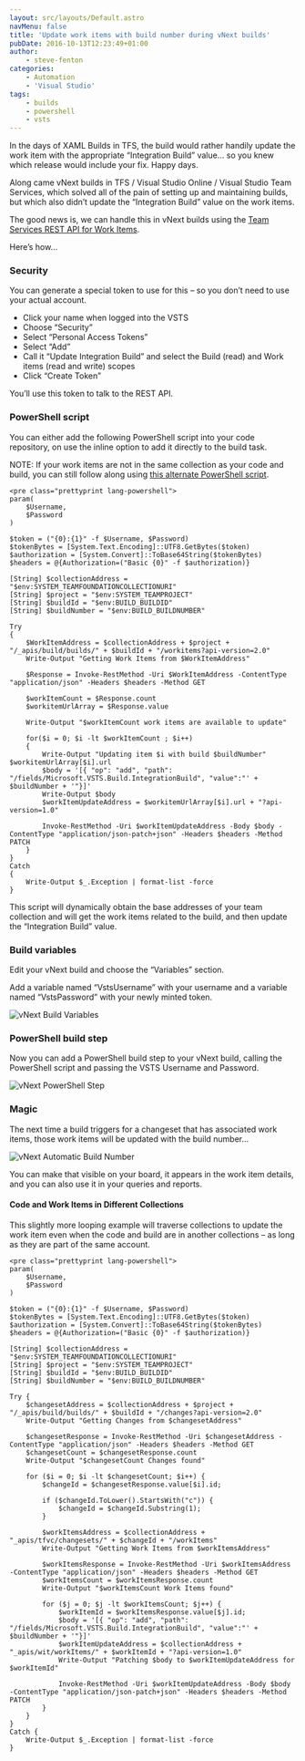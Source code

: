 ```yaml
---
layout: src/layouts/Default.astro
navMenu: false
title: 'Update work items with build number during vNext builds'
pubDate: 2016-10-13T12:23:49+01:00
author:
    - steve-fenton
categories:
    - Automation
    - 'Visual Studio'
tags:
    - builds
    - powershell
    - vsts
---
```


In the days of XAML Builds in TFS, the build would rather handily update the work item with the appropriate “Integration Build” value… so you knew which release would include your fix. Happy days.

Along came vNext builds in TFS / Visual Studio Online / Visual Studio Team Services, which solved all of the pain of setting up and maintaining builds, but which also didn’t update the “Integration Build” value on the work items.

The good news is, we can handle this in vNext builds using the [Team Services REST API for Work Items](https://www.visualstudio.com/en-us/docs/integrate/api/wit/work-items).

Here’s how…

### Security

You can generate a special token to use for this – so you don’t need to use your actual account.

- Click your name when logged into the VSTS
- Choose “Security”
- Select “Personal Access Tokens”
- Select “Add”
- Call it “Update Integration Build” and select the Build (read) and Work items (read and write) scopes
- Click “Create Token”

You’ll use this token to talk to the REST API.

### PowerShell script

You can either add the following PowerShell script into your code repository, on use the inline option to add it directly to the build task.

NOTE: If your work items are not in the same collection as your code and build, you can still follow along using [this alternate PowerShell script](#alternate-powershell-script).

```
<pre class="prettyprint lang-powershell">
param(
    $Username,
    $Password
)

$token = ("{0}:{1}" -f $Username, $Password)
$tokenBytes = [System.Text.Encoding]::UTF8.GetBytes($token)
$authorization = [System.Convert]::ToBase64String($tokenBytes)
$headers = @{Authorization=("Basic {0}" -f $authorization)}

[String] $collectionAddress = "$env:SYSTEM_TEAMFOUNDATIONCOLLECTIONURI"
[String] $project = "$env:SYSTEM_TEAMPROJECT"
[String] $buildId = "$env:BUILD_BUILDID"
[String] $buildNumber = "$env:BUILD_BUILDNUMBER"

Try
{
    $WorkItemAddress = $collectionAddress + $project + "/_apis/build/builds/" + $buildId + "/workitems?api-version=2.0"
    Write-Output "Getting Work Items from $WorkItemAddress"

    $Response = Invoke-RestMethod -Uri $WorkItemAddress -ContentType "application/json" -Headers $headers -Method GET

    $workItemCount = $Response.count
    $workitemUrlArray = $Response.value

    Write-Output "$workItemCount work items are available to update"

    for($i = 0; $i -lt $workItemCount ; $i++)
    {
        Write-Output "Updating item $i with build $buildNumber"  $workitemUrlArray[$i].url
        $body = '[{ "op": "add", "path": "/fields/Microsoft.VSTS.Build.IntegrationBuild", "value":"' + $buildNumber + '"}]'
        Write-Output $body
        $workItemUpdateAddress = $workitemUrlArray[$i].url + "?api-version=1.0"

        Invoke-RestMethod -Uri $workItemUpdateAddress -Body $body -ContentType "application/json-patch+json" -Headers $headers -Method PATCH
    }
}
Catch
{
    Write-Output $_.Exception | format-list -force
}
```

This script will dynamically obtain the base addresses of your team collection and will get the work items related to the build, and then update the “Integration Build” value.

### Build variables

Edit your vNext build and choose the “Variables” section.

Add a variable named “VstsUsername” with your username and a variable named “VstsPassword” with your newly minted token.

![vNext Build Variables](https://www.stevefenton.co.uk/wp-content/uploads/2016/10/vnext-build-variables.png)

### PowerShell build step

Now you can add a PowerShell build step to your vNext build, calling the PowerShell script and passing the VSTS Username and Password.

![vNext PowerShell Step](https://www.stevefenton.co.uk/wp-content/uploads/2016/10/vnext-powershell-step.png)

### Magic

The next time a build triggers for a changeset that has associated work items, those work items will be updated with the build number…

![vNext Automatic Build Number](https://www.stevefenton.co.uk/wp-content/uploads/2016/10/vnext-automatic-build-number.png)

You can make that visible on your board, it appears in the work item details, and you can also use it in your queries and reports.

#### Code and Work Items in Different Collections

This slightly more looping example will traverse collections to update the work item even when the code and build are in another collections – as long as they are part of the same account.

```
<pre class="prettyprint lang-powershell">
param(
    $Username,
    $Password
)

$token = ("{0}:{1}" -f $Username, $Password)
$tokenBytes = [System.Text.Encoding]::UTF8.GetBytes($token)
$authorization = [System.Convert]::ToBase64String($tokenBytes)
$headers = @{Authorization=("Basic {0}" -f $authorization)}

[String] $collectionAddress = "$env:SYSTEM_TEAMFOUNDATIONCOLLECTIONURI"
[String] $project = "$env:SYSTEM_TEAMPROJECT"
[String] $buildId = "$env:BUILD_BUILDID"
[String] $buildNumber = "$env:BUILD_BUILDNUMBER"

Try {
    $changesetAddress = $collectionAddress + $project + "/_apis/build/builds/" + $buildId + "/changes?api-version=2.0"
    Write-Output "Getting Changes from $changesetAddress"

    $changesetResponse = Invoke-RestMethod -Uri $changesetAddress -ContentType "application/json" -Headers $headers -Method GET
    $changesetCount = $changesetResponse.count
    Write-Output "$changesetCount Changes found"

    for ($i = 0; $i -lt $changesetCount; $i++) {
        $changeId = $changesetResponse.value[$i].id;

        if ($changeId.ToLower().StartsWith("c")) {
            $changeId = $changeId.Substring(1);
        }

        $workItemsAddress = $collectionAddress + "_apis/tfvc/changesets/" + $changeId + "/workItems"
        Write-Output "Getting Work Items from $workItemsAddress"

        $workItemsResponse = Invoke-RestMethod -Uri $workItemsAddress -ContentType "application/json" -Headers $headers -Method GET
        $workItemsCount = $workItemsResponse.count
        Write-Output "$workItemsCount Work Items found"

        for ($j = 0; $j -lt $workItemsCount; $j++) {
            $workItemId = $workItemsResponse.value[$j].id;
            $body = '[{ "op": "add", "path": "/fields/Microsoft.VSTS.Build.IntegrationBuild", "value":"' + $buildNumber + '"}]'
            $workItemUpdateAddress = $collectionAddress + "_apis/wit/workItems/" + $workItemId + "?api-version=1.0"
            Write-Output "Patching $body to $workItemUpdateAddress for $workItemId"

            Invoke-RestMethod -Uri $workItemUpdateAddress -Body $body -ContentType "application/json-patch+json" -Headers $headers -Method PATCH
        }
    }
}
Catch {
    Write-Output $_.Exception | format-list -force
}
```